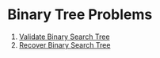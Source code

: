 # Binary Tree Problems

1. [Validate Binary Search Tree](problems/validate-binary-search-tree.md)
2. [Recover Binary Search Tree](problems/recover-binary-search-tree.md)